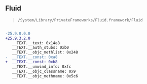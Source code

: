 ## Fluid

> `/System/Library/PrivateFrameworks/Fluid.framework/Fluid`

```diff

-25.9.0.0.0
+25.9.3.2.0
   __TEXT.__text: 0x14e8
   __TEXT.__auth_stubs: 0xb0
   __TEXT.__objc_methlist: 0x248
-  __TEXT.__const: 0xa8
+  __TEXT.__const: 0xb8
   __TEXT.__unwind_info: 0xfc
   __TEXT.__objc_classname: 0x9
   __TEXT.__objc_methname: 0x5c6

```
